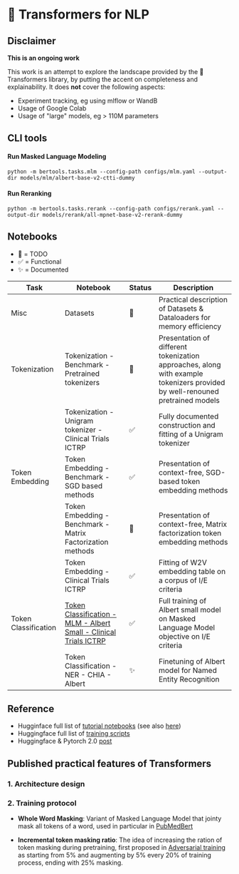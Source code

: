 # :hugs: Transformers for NLP
## Disclaimer
**This is an ongoing work**

This work is an attempt to explore the landscape provided by the :hugs: Transformers library, by putting the accent on completeness and explainability.
It does **not** cover the following aspects:
  - Experiment tracking, eg using mlflow or WandB
  - Usage of Google Colab
  - Usage of "large" models, eg > 110M parameters


## CLI tools
#### Run Masked Language Modeling
```shell
python -m bertools.tasks.mlm --config-path configs/mlm.yaml --output-dir models/mlm/albert-base-v2-ctti-dummy
```

#### Run Reranking
```shell
python -m bertools.tasks.rerank --config-path configs/rerank.yaml --output-dir models/rerank/all-mpnet-base-v2-rerank-dummy
```


## Notebooks
- :black_square_button: = TODO
- :white_check_mark: = Functional
- :sparkles: = Documented

| Task | Notebook | Status | Description |
|-----|-----|-----|-----|
| Misc | Datasets | :black_square_button: |Practical description of Datasets & Dataloaders for memory efficiency |
| Tokenization | Tokenization - Benchmark - Pretrained tokenizers | :black_square_button: | Presentation of different tokenization approaches, along with example tokenizers provided by well-renouned pretrained models |
| | Tokenization - Unigram tokenizer - Clinical Trials ICTRP | :white_check_mark: | Fully documented construction and fitting of a Unigram tokenizer |
| Token Embedding | Token Embedding - Benchmark - SGD based methods | :white_check_mark: | Presentation of context-free, SGD-based token embedding methods |
| | Token Embedding - Benchmark - Matrix Factorization methods | :black_square_button: | Presentation of context-free, Matrix factorization token embedding methods |
| | Token Embedding - Clinical Trials ICTRP | :white_check_mark: | Fitting of W2V embedding table on a corpus of I/E criteria |
| Token Classification | [Token Classification - MLM - Albert Small - Clinical Trials ICTRP](https://github.com/JBAujogue/Transformers-for-NLP/blob/main/notebooks/Token%20Classification%20-%20MLM%20-%20Albert%20Small%20-%20Clinical%20Trials%20ICTRP.ipynb) | :white_check_mark: | Full training of Albert small model on Masked Language Model objective on I/E criteria |
| | Token Classification - NER - CHIA - Albert | :sparkles: | Finetuning of Albert model for Named Entity Recognition |


## Reference
- Hugginface full list of [tutorial notebooks](https://github.com/huggingface/transformers/tree/main/notebooks) (see also [here](https://huggingface.co/docs/transformers/main/notebooks#pytorch-examples))
- Huggingface full list of [training scripts](https://github.com/huggingface/transformers/tree/main/examples/pytorch)
- Huggingface & Pytorch 2.0 [post](https://www.philschmid.de/getting-started-pytorch-2-0-transformers)


## Published practical features of Transformers
### 1. Architecture design


### 2. Training protocol
- **Whole Word Masking**: Variant of Masked Language Model that jointy mask all tokens of a word, used in particular in [PubMedBert](https://arxiv.org/pdf/2007.15779.pdf)

- **Incremental token masking ratio**: The idea of increasing the ration of token masking during pretraining, first proposed in [Adversarial training](https://arxiv.org/pdf/2004.08994.pdf) as starting from 5% and augmenting by 5% every 20% of training process, ending with 25% masking.


